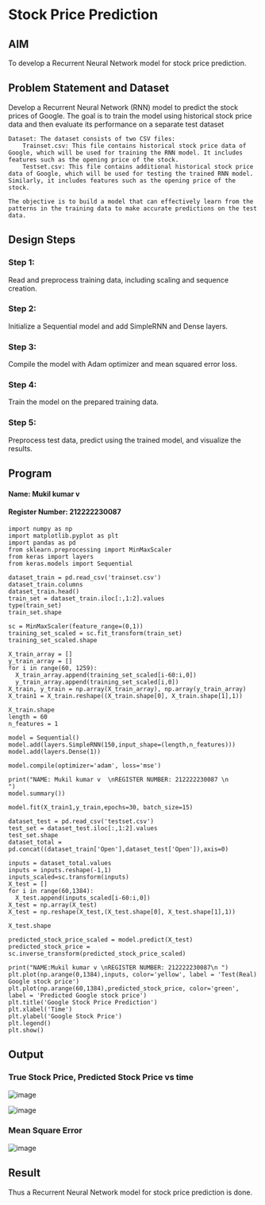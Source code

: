 # Stock Price Prediction

## AIM

To develop a Recurrent Neural Network model for stock price prediction.

## Problem Statement and Dataset
Develop a Recurrent Neural Network (RNN) model to predict the stock prices of Google. The goal is to train the model using historical stock price data and then evaluate its performance on a separate test dataset
```
Dataset: The dataset consists of two CSV files:
    Trainset.csv: This file contains historical stock price data of Google, which will be used for training the RNN model. It includes features such as the opening price of the stock.
    Testset.csv: This file contains additional historical stock price data of Google, which will be used for testing the trained RNN model. Similarly, it includes features such as the opening price of the stock.

The objective is to build a model that can effectively learn from the patterns in the training data to make accurate predictions on the test data.
```

## Design Steps

### Step 1:
Read and preprocess training data, including scaling and sequence creation.
### Step 2:
Initialize a Sequential model and add SimpleRNN and Dense layers.
### Step 3:
Compile the model with Adam optimizer and mean squared error loss.
### Step 4:
Train the model on the prepared training data.
### Step 5:
Preprocess test data, predict using the trained model, and visualize the results.


## Program
#### Name: Mukil kumar v
#### Register Number: 212222230087
```
import numpy as np
import matplotlib.pyplot as plt
import pandas as pd
from sklearn.preprocessing import MinMaxScaler
from keras import layers
from keras.models import Sequential

dataset_train = pd.read_csv('trainset.csv')
dataset_train.columns
dataset_train.head()
train_set = dataset_train.iloc[:,1:2].values
type(train_set)
train_set.shape

sc = MinMaxScaler(feature_range=(0,1))
training_set_scaled = sc.fit_transform(train_set)
training_set_scaled.shape

X_train_array = []
y_train_array = []
for i in range(60, 1259):
  X_train_array.append(training_set_scaled[i-60:i,0])
  y_train_array.append(training_set_scaled[i,0])
X_train, y_train = np.array(X_train_array), np.array(y_train_array)
X_train1 = X_train.reshape((X_train.shape[0], X_train.shape[1],1))

X_train.shape
length = 60
n_features = 1

model = Sequential()
model.add(layers.SimpleRNN(150,input_shape=(length,n_features)))
model.add(layers.Dense(1))

model.compile(optimizer='adam', loss='mse')

print("NAME: Mukil kumar v  \nREGISTER NUMBER: 212222230087 \n        ")
model.summary())

model.fit(X_train1,y_train,epochs=30, batch_size=15)

dataset_test = pd.read_csv('testset.csv')
test_set = dataset_test.iloc[:,1:2].values
test_set.shape
dataset_total = pd.concat((dataset_train['Open'],dataset_test['Open']),axis=0)

inputs = dataset_total.values
inputs = inputs.reshape(-1,1)
inputs_scaled=sc.transform(inputs)
X_test = []
for i in range(60,1384):
  X_test.append(inputs_scaled[i-60:i,0])
X_test = np.array(X_test)
X_test = np.reshape(X_test,(X_test.shape[0], X_test.shape[1],1))

X_test.shape

predicted_stock_price_scaled = model.predict(X_test)
predicted_stock_price = sc.inverse_transform(predicted_stock_price_scaled)

print("NAME:Mukil kumar v \nREGISTER NUMBER: 212222230087\n ")
plt.plot(np.arange(0,1384),inputs, color='yellow', label = 'Test(Real) Google stock price')
plt.plot(np.arange(60,1384),predicted_stock_price, color='green', label = 'Predicted Google stock price')
plt.title('Google Stock Price Prediction')
plt.xlabel('Time')
plt.ylabel('Google Stock Price')
plt.legend()
plt.show()
```

## Output

### True Stock Price, Predicted Stock Price vs time
![image](https://github.com/user-attachments/assets/cfcc1812-a87c-487e-bdca-c3f3b20ad36a)

![image](https://github.com/user-attachments/assets/575c8b85-f82a-4f76-bbac-90120320806f)

### Mean Square Error
![image](https://github.com/user-attachments/assets/de7a09e1-b9bc-492b-b218-2e277bc3e43b)




## Result
Thus a Recurrent Neural Network model for stock price prediction is done.
